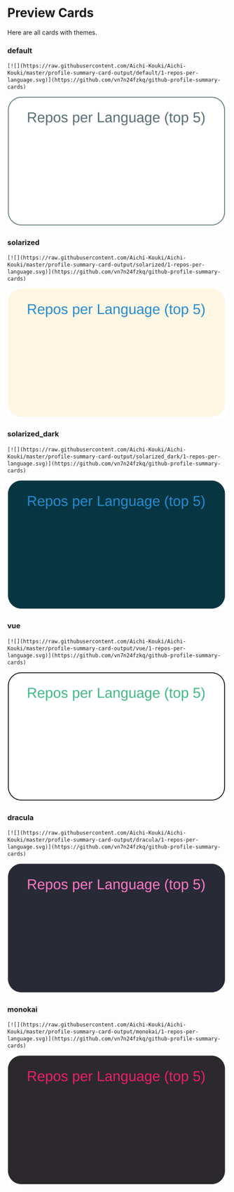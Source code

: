
# Preview Cards

Here are all cards with themes.


### default


```
[![](https://raw.githubusercontent.com/Aichi-Kouki/Aichi-Kouki/master/profile-summary-card-output/default/1-repos-per-language.svg)](https://github.com/vn7n24fzkq/github-profile-summary-cards)
```
![](https://raw.githubusercontent.com/Aichi-Kouki/Aichi-Kouki/master/profile-summary-card-output/default/1-repos-per-language.svg)


### solarized


```
[![](https://raw.githubusercontent.com/Aichi-Kouki/Aichi-Kouki/master/profile-summary-card-output/solarized/1-repos-per-language.svg)](https://github.com/vn7n24fzkq/github-profile-summary-cards)
```
![](https://raw.githubusercontent.com/Aichi-Kouki/Aichi-Kouki/master/profile-summary-card-output/solarized/1-repos-per-language.svg)


### solarized_dark


```
[![](https://raw.githubusercontent.com/Aichi-Kouki/Aichi-Kouki/master/profile-summary-card-output/solarized_dark/1-repos-per-language.svg)](https://github.com/vn7n24fzkq/github-profile-summary-cards)
```
![](https://raw.githubusercontent.com/Aichi-Kouki/Aichi-Kouki/master/profile-summary-card-output/solarized_dark/1-repos-per-language.svg)


### vue


```
[![](https://raw.githubusercontent.com/Aichi-Kouki/Aichi-Kouki/master/profile-summary-card-output/vue/1-repos-per-language.svg)](https://github.com/vn7n24fzkq/github-profile-summary-cards)
```
![](https://raw.githubusercontent.com/Aichi-Kouki/Aichi-Kouki/master/profile-summary-card-output/vue/1-repos-per-language.svg)


### dracula


```
[![](https://raw.githubusercontent.com/Aichi-Kouki/Aichi-Kouki/master/profile-summary-card-output/dracula/1-repos-per-language.svg)](https://github.com/vn7n24fzkq/github-profile-summary-cards)
```
![](https://raw.githubusercontent.com/Aichi-Kouki/Aichi-Kouki/master/profile-summary-card-output/dracula/1-repos-per-language.svg)


### monokai


```
[![](https://raw.githubusercontent.com/Aichi-Kouki/Aichi-Kouki/master/profile-summary-card-output/monokai/1-repos-per-language.svg)](https://github.com/vn7n24fzkq/github-profile-summary-cards)
```
![](https://raw.githubusercontent.com/Aichi-Kouki/Aichi-Kouki/master/profile-summary-card-output/monokai/1-repos-per-language.svg)

